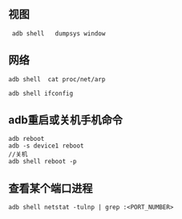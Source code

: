 ## 视图
```
 adb shell   dumpsys window
```

## 网络
```
adb shell  cat proc/net/arp
```
```
adb shell ifconfig
```


## adb重启或关机手机命令
```
adb reboot
adb -s device1 reboot
//关机
adb shell reboot -p
```
## 查看某个端口进程
```
adb shell netstat -tulnp | grep :<PORT_NUMBER>
```
